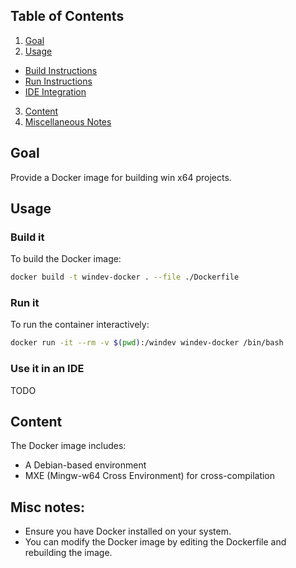 ## Table of Contents
1. [Goal](#goal)
2. [Usage](#usage)
 - [Build Instructions](#build-it)
 - [Run Instructions](#run-it)
 - [IDE Integration](#use-it-in-an-ide)
3. [Content](#content)
4. [Miscellaneous Notes](#misc-notes)

## Goal

Provide a Docker image for building win x64 projects.

## Usage

### Build it
To build the Docker image:
```bash
docker build -t windev-docker . --file ./Dockerfile
```

### Run it
To run the container interactively:
```bash
docker run -it --rm -v $(pwd):/windev windev-docker /bin/bash
```

### Use it in an IDE
TODO

## Content

The Docker image includes:
- A Debian-based environment
- MXE (Mingw-w64 Cross Environment) for cross-compilation

## Misc notes:

- Ensure you have Docker installed on your system.
- You can modify the Docker image by editing the Dockerfile and rebuilding the image.
